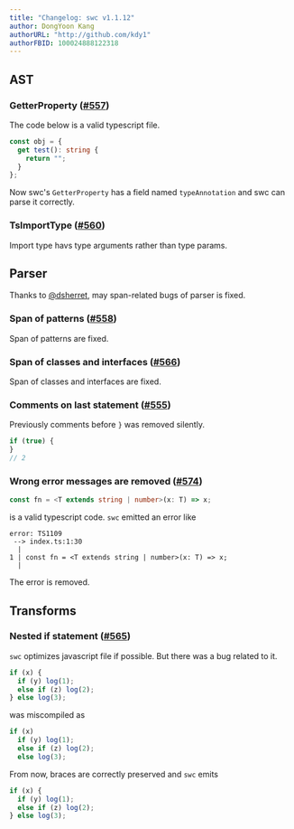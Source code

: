 ```yaml
---
title: "Changelog: swc v1.1.12"
author: DongYoon Kang
authorURL: "http://github.com/kdy1"
authorFBID: 100024888122318
---
```


## AST

### GetterProperty ([#557](https://github.com/swc-project/swc/pull/557))

The code below is a valid typescript file.

```ts
const obj = {
  get test(): string {
    return "";
  }
};
```

Now swc's `GetterProperty` has a field named `typeAnnotation` and swc can parse it correctly.

### TsImportType ([#560](https://github.com/swc-project/swc/pull/560))

Import type havs type arguments rather than type params.

## Parser

Thanks to [@dsherret](https://github.com/dsherret), may span-related bugs of parser is fixed.

### Span of patterns ([#558](https://github.com/swc-project/swc/pull/558))

Span of patterns are fixed.

### Span of classes and interfaces ([#566](https://github.com/swc-project/swc/pull/566))

Span of classes and interfaces are fixed.

### Comments on last statement ([#555](https://github.com/swc-project/swc/issues/555))

Previously comments before `}` was removed silently.

```js
if (true) {
}
// 2
```

### Wrong error messages are removed ([#574](https://github.com/swc-project/swc/pull/574))

```ts
const fn = <T extends string | number>(x: T) => x;
```

is a valid typescript code. `swc` emitted an error like

```
error: TS1109
 --> index.ts:1:30
  |
1 | const fn = <T extends string | number>(x: T) => x;
  |
```

The error is removed.

## Transforms

### Nested if statement ([#565](https://github.com/swc-project/swc/pull/565))

`swc` optimizes javascript file if possible. But there was a bug related to it.

```js
if (x) {
  if (y) log(1);
  else if (z) log(2);
} else log(3);
```

was miscompiled as

```js
if (x)
  if (y) log(1);
  else if (z) log(2);
  else log(3);
```

From now, braces are correctly preserved and `swc` emits

```js
if (x) {
  if (y) log(1);
  else if (z) log(2);
} else log(3);
```
